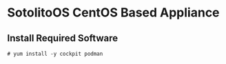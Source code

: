 # SotolitoOS CentOS Based Appliance

## Install Required Software

```
# yum install -y cockpit podman
```
